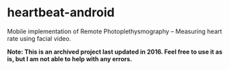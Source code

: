 # heartbeat-android

Mobile implementation of Remote Photoplethysmography – Measuring heart rate using facial video.

**Note: This is an archived project last updated in 2016. Feel free to use it as is, but I am not able to help with any errors.** 
